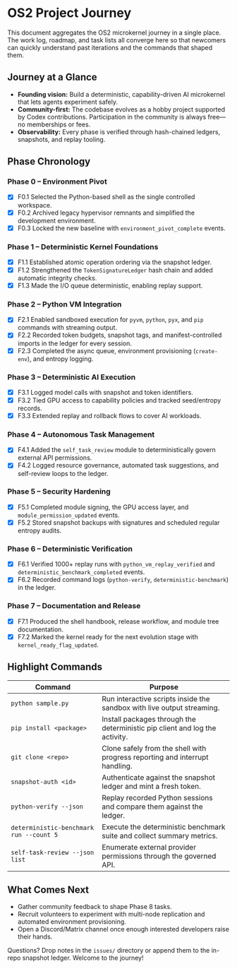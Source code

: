 # OS2 Project Journey

This document aggregates the OS2 microkernel journey in a single place. The work log, roadmap, and task lists all converge here so that newcomers can quickly understand past iterations and the commands that shaped them.

## Journey at a Glance
- **Founding vision:** Build a deterministic, capability-driven AI microkernel that lets agents experiment safely.
- **Community-first:** The codebase evolves as a hobby project supported by Codex contributions. Participation in the community is always free—no memberships or fees.
- **Observability:** Every phase is verified through hash-chained ledgers, snapshots, and replay tooling.

## Phase Chronology
### Phase 0 – Environment Pivot
- [x] F0.1 Selected the Python-based shell as the single controlled workspace.
- [x] F0.2 Archived legacy hypervisor remnants and simplified the development environment.
- [x] F0.3 Locked the new baseline with `environment_pivot_complete` events.

### Phase 1 – Deterministic Kernel Foundations
- [x] F1.1 Established atomic operation ordering via the snapshot ledger.
- [x] F1.2 Strengthened the `TokenSignatureLedger` hash chain and added automatic integrity checks.
- [x] F1.3 Made the I/O queue deterministic, enabling replay support.

### Phase 2 – Python VM Integration
- [x] F2.1 Enabled sandboxed execution for `pyvm`, `python`, `pyx`, and `pip` commands with streaming output.
- [x] F2.2 Recorded token budgets, snapshot tags, and manifest-controlled imports in the ledger for every session.
- [x] F2.3 Completed the async queue, environment provisioning (`create-env`), and entropy logging.

### Phase 3 – Deterministic AI Execution
- [x] F3.1 Logged model calls with snapshot and token identifiers.
- [x] F3.2 Tied GPU access to capability policies and tracked seed/entropy records.
- [x] F3.3 Extended replay and rollback flows to cover AI workloads.

### Phase 4 – Autonomous Task Management
- [x] F4.1 Added the `self_task_review` module to deterministically govern external API permissions.
- [x] F4.2 Logged resource governance, automated task suggestions, and self-review loops to the ledger.

### Phase 5 – Security Hardening
- [x] F5.1 Completed module signing, the GPU access layer, and `module_permission_updated` events.
- [x] F5.2 Stored snapshot backups with signatures and scheduled regular entropy audits.

### Phase 6 – Deterministic Verification
- [x] F6.1 Verified 1000+ replay runs with `python_vm_replay_verified` and `deterministic_benchmark_completed` events.
- [x] F6.2 Recorded command logs (`python-verify`, `deterministic-benchmark`) in the ledger.

### Phase 7 – Documentation and Release
- [x] F7.1 Produced the shell handbook, release workflow, and module tree documentation.
- [x] F7.2 Marked the kernel ready for the next evolution stage with `kernel_ready_flag_updated`.

## Highlight Commands
| Command | Purpose |
| --- | --- |
| `python sample.py` | Run interactive scripts inside the sandbox with live output streaming. |
| `pip install <package>` | Install packages through the deterministic pip client and log the activity. |
| `git clone <repo>` | Clone safely from the shell with progress reporting and interrupt handling. |
| `snapshot-auth <id>` | Authenticate against the snapshot ledger and mint a fresh token. |
| `python-verify --json` | Replay recorded Python sessions and compare them against the ledger. |
| `deterministic-benchmark run --count 5` | Execute the deterministic benchmark suite and collect summary metrics. |
| `self-task-review --json list` | Enumerate external provider permissions through the governed API. |

## What Comes Next
- Gather community feedback to shape Phase 8 tasks.
- Recruit volunteers to experiment with multi-node replication and automated environment provisioning.
- Open a Discord/Matrix channel once enough interested developers raise their hands.

Questions? Drop notes in the `issues/` directory or append them to the in-repo snapshot ledger. Welcome to the journey!
